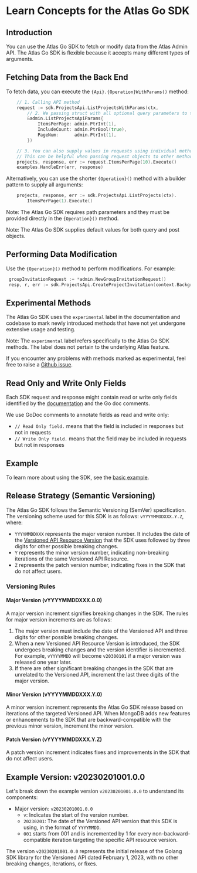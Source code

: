 # Learn Concepts for the Atlas Go SDK

## Introduction

You can use the Atlas Go SDK to fetch or modify data from the Atlas Admin API.
The Atlas Go SDK is flexible because it accepts many different types of arguments.

## Fetching Data from the Back End

To fetch data, you can execute the `{Api}.{Operation}WithParams()` method:

```go 
	// 1. Calling API method
	request := sdk.ProjectsApi.ListProjectsWithParams(ctx,
		// 2. We passing struct with all optional query parameters to the request
		&admin.ListProjectsApiParams{
			ItemsPerPage: admin.PtrInt(1),
			IncludeCount: admin.PtrBool(true),
			PageNum:      admin.PtrInt(1),
		})

	// 3. You can also supply values in requests using individual methods
	// This can be helpful when passing request objects to other methods. 
	projects, response, err := request.ItemsPerPage(10).Execute()
	examples.HandleErr(err, response)
```

Alternatively, you can use the shorter `{Operation}()` method with a builder pattern to supply all arguments:

```go
    projects, response, err := sdk.ProjectsApi.ListProjects(ctx).
	    ItemsPerPage(1).Execute()
```

Note: The Atlas Go SDK requires path parameters and they must be provided directly in the `{Operation}()` method.

Note: The Atlas Go SDK supplies default values for both query and post objects.


## Performing Data Modification

Use the `{Operation}()` method to perform modifications. For example:


```go
 groupInvitationRequest := *admin.NewGroupInvitationRequest() 
 resp, r, err := sdk.ProjectsApi.CreateProjectInvitation(context.Background(), groupId, &groupInvitationRequest).Execute()
```

## Experimental Methods

The Atlas Go SDK uses the `experimental` label in the documentation and codebase to mark newly introduced methods that have not yet undergone extensive usage and testing. 

Note: The `experimental` label refers specifically to the Atlas Go SDK methods. The label does not pertain to the underlying Atlas feature. 

If you encounter any problems with methods marked as experimental, feel free to raise a [Github issue](https://github.com/mongodb/atlas-sdk-go/issues/new/choose).

## Read Only and Write Only Fields

Each SDK request and response might contain read or write only fields identified by the [documentation](https://github.com/mongodb/atlas-sdk-go/blob/main/docs/doc_last_reference.md#documentation-for-models) and the Go doc comments.

We use GoDoc comments to annotate fields as read and write only:

- `// Read Only field.` means that the field is included in responses but not in requests
- `// Write Only field.` means that the field may be included in requests but not in responses

## Example

To learn more about using the SDK, see the [basic example](https://github.com/mongodb/atlas-sdk-go/blob/main/examples/basic/basic.go).

## Release Strategy (Semantic Versioning)

The Atlas Go SDK follows the Semantic Versioning (SemVer) specification. The versioning scheme used for this SDK is as follows: `vYYYYMMDDXXX.Y.Z`, where:

- `YYYYMMDDXXX` represents the major version number. It includes the date of the [Versioned API Resource Version](https://www.mongodb.com/docs/atlas/api/versioned-api-overview/) that the SDK uses followed by three digits for other possible breaking changes.
- `Y` represents the minor version number, indicating non-breaking iterations of the same Versioned API Resource.
- `Z` represents the patch version number, indicating fixes in the SDK that do not affect users.

### Versioning Rules

#### Major Version (vYYYYMMDDXXX.0.0)

A major version increment signifies breaking changes in the SDK. The rules for major version increments are as follows:

1. The major version must include the date of the Versioned API and three digits for other possible breaking changes.
2. When a new Versioned API Resource Version is introduced, the SDK undergoes breaking changes and the version identifier is incremented. For example, `vYYYYMMDD` will become `v20300101` if a major version was released one year later.
3. If there are other significant breaking changes in the SDK that are unrelated to the Versioned API, increment the last three digits of the major version.


#### Minor Version (vYYYYMMDDXXX.Y.0)

A minor version increment represents the Atlas Go SDK release based on iterations of the targeted Versioned API. When MongoDB adds new features or enhancements to the SDK that are backward-compatible with the previous minor version, increment the minor version.

#### Patch Version (vYYYYMMDDXXX.Y.Z)

A patch version increment indicates fixes and improvements in the SDK that do not affect users.

## Example Version: v20230201001.0.0

Let's break down the example version `v20230201001.0.0` to understand its components:

- Major version: `v20230201001.0.0`
  - `v`: Indicates the start of the version number.
  - `20230201`: The date of the Versioned API version that this SDK is using, in the format of `YYYYMMDD`.
  - `001` starts from 001 and is incremented by 1 for every non-backward-compatible iteration targeting the specific API resource version.

The version `v20230201001.0.0` represents the initial release of the Golang SDK library for the Versioned API dated February 1, 2023, with no other breaking changes, iterations, or fixes.
